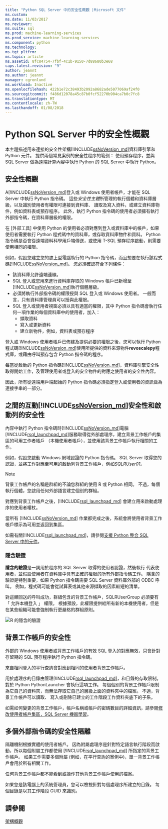 ```yaml
---
title: "Python SQL Server 中的安全性概觀 |Microsoft 文件"
ms.custom: 
ms.date: 11/03/2017
ms.reviewer: 
ms.suite: sql
ms.prod: machine-learning-services
ms.prod_service: machine-learning-services
ms.component: python
ms.technology: 
ms.tgt_pltfrm: 
ms.topic: article
ms.assetid: 8fc84754-7fbf-4c1b-9150-7d88680b3e68
caps.latest.revision: "9"
author: jeannt
ms.author: jeannt
manager: cgronlund
ms.workload: Inactive
ms.openlocfilehash: 422b1e72c38493b2092a8682ade5077069af24f0
ms.sourcegitcommit: f486d12078a45c87b0fcf52270b904ca7b0c7fc8
ms.translationtype: MT
ms.contentlocale: zh-TW
ms.lasthandoff: 01/08/2018
---
```

# <a name="security-overview-for-python-in-sql-server"></a>Python SQL Server 中的安全性概觀

本主題描述用來連接的安全性架構[!INCLUDE[ssNoVersion_md](../../includes/ssnoversion-md.md)]資料庫引擎和 Python 元件。 提供兩個常見案例的安全性程序的範例： 使用預存程序，並與 SQL Server 做為遠端計算內容中執行 Python 的 SQL Server 中執行 Python。

## <a name="security-overview"></a>安全性概觀

A[!INCLUDE[ssNoVersion_md](../../includes/ssnoversion-md.md)]登入或 Windows 使用者帳戶，才能在 SQL Server 中執行 Python 指令碼。 這些*安全性主體*所管理的執行個體和資料庫層級，以及識別使用者有權限可連接到資料庫、 讀取及寫入資料，或建立資料庫物件，例如資料表或預存程序。 此外，執行 Python 指令碼的使用者必須擁有執行外部指令碼，在資料庫層級的權限。

在 [外部工具] 中使用 Python 的使用者必須對應到登入或資料庫中的帳戶，如果使用者需要執行 Python 程式碼中的資料庫，或存取資料庫物件和資料。 Python 指令碼是否會從遠端資料科學用戶端傳送，或使用 T-SQL 預存程序啟動，則需要使用相同的權限。

例如，假設您建立您的膝上型電腦執行的 Python 指令碼，而且想要在執行該程式碼[!INCLUDE[ssNoVersion_md](../../includes/ssnoversion-md.md)]。 您必須確認符合下列條件：

+ 該資料庫允許遠端連線。
+ SQL 登入或您用來進行資料庫存取的 Windows 帳戶已新增至[!INCLUDE[ssNoVersion_md](../../includes/ssnoversion-md.md)]執行個體層級。
+ 必須將執行外部指令碼的權限授與 SQL 登入或 Windows 使用者。 一般而言，只有資料庫管理員可以授與此權限。
+ SQL 登入或使用者視窗必須以具有適當的權限，其中 Python 指令碼會執行任何一項作業的每個資料庫中的使用者，加入：
    + 擷取資料
    + 寫入或更新資料
    + 建立新物件，例如，資料表或預存程序

登入或 Windows 使用者帳戶已佈建及提供必要的權限之後，您可以執行 Python 程式碼[!INCLUDE[ssNoVersion_md](../../includes/ssnoversion-md.md)]使用所提供的資料來源物件**revoscalepy**程式庫，或藉由呼叫預存包含 Python 指令碼的程序。

每當從啟動的 Python 指令碼[!INCLUDE[ssNoVersion_md](../../includes/ssnoversion-md.md)]，資料庫引擎安全性取得開始工作，及管理使用者或登入的安全物件的對應之使用者的安全性內容。

因此，所有從遠端用戶端起始的 Python 指令碼必須指定登入或使用者的資訊做為連接字串的一部分。

## <a name="interaction-of-includessnoversionmdincludesssnoversion-mdmd-security-and-launchpad-security"></a>之間的互動[!INCLUDE[ssNoVersion_md](../../includes/ssnoversion-md.md)]安全性和啟動列的安全性

內容中執行 Python 指令碼時[!INCLUDE[ssNoVersion_md](../../includes/ssnoversion-md.md)]電腦[!INCLUDE[rsql_launchpad_md](../../includes/rsql-launchpad-md.md)]服務取得從外部處理序，建立背景工作帳戶的集區的可用工作者帳戶 （本機使用者帳戶），並使用該背景工作帳戶執行相關的工作。

例如，假設您啟動 Windows 網域認證的 Python 指令碼。 SQL Server 取得您的認證，並將工作對應至可用的啟動列背景工作帳戶，例如*SQLRUser01*。

> [!NOTE]
> 背景工作帳戶的名稱是群組的不論您群組的使用 R 或 Python 相同。 不過，每個執行個體，您啟用任何外部語言建立個別的群組。

對應到背景工作帳戶之後，[!INCLUDE[rsql_launchpad_md](../../includes/rsql-launchpad-md.md)] 會建立用來啟動處理序的使用者權杖。 

當所有 [!INCLUDE[ssNoVersion_md](../../includes/ssnoversion-md.md)] 作業都完成之後，系統會將使用者背景工作帳戶標示為可用並返回到集區。

如需有關[!INCLUDE[rsql_launchpad_md](../../includes/rsql-launchpad-md.md)]，請參閱[支援 Python 整合 SQL Server 中的元件](../../advanced-analytics/python/new-components-in-sql-server-to-support-python-integration.md)。

### <a name="implied-authentication"></a>隱含驗證

**隱含的驗證**是一詞用於程序的 SQL Server 取得的使用者認證，然後執行 代表使用者，並假設使用者在資料庫中具有正確的權限的所有外部指令碼工作。 隱含的驗證是特別重要，如果 Python 指令碼需要 SQL Server 資料庫外部的 ODBC 呼叫。 例如，程式碼可能會從試算表或其他來源擷取的因素較短的清單。

對這類回送的呼叫成功，群組包含的背景工作帳戶，SQLRUserGroup 必須要有 「 允許本機登入 」 權限。 根據預設，此權限提供給所有新的本機使用者，但是在某些組織可能會強制執行更嚴格的群組原則。

![R 的隱含的驗證](media/implied-auth-python2.png)

## <a name="security-of-worker-accounts"></a>背景工作帳戶的安全性

外部的 Windows 使用者或背景工作帳戶的有效 SQL 登入的對應無效，只會針對存留期的 SQL 預存程序執行 Python 指令碼。

來自相同登入的平行查詢會對應到相同的使用者背景工作帳戶。

用於處理序的目錄由管理[!INCLUDE[rsql_launchpad_md](../../includes/rsql-launchpad-md.md)]，和目錄的存取限制。 對於 Python PythonLauncher 會執行這項工作。 每個個別的背景工作帳戶限制為它自己的資料夾，而無法存取它自己的層級上面的資料夾中的檔案。 不過，背景工作帳戶可以讀取、 寫入或刪除已建立的工作階段工作資料夾底下的子系。

如需如何變更的背景工作帳戶，帳戶名稱或帳戶的密碼數目的詳細資訊，請參閱[修改使用者帳戶集區，SQL Server 機器學習](../../advanced-analytics/r/modify-the-user-account-pool-for-sql-server-r-services.md)。


## <a name="security-isolation-for-multiple-external-scripts"></a>多個外部指令碼的安全性隔離

隔離機制根據實體的使用者帳戶。 因為附屬處理序是針對特定語言執行階段而啟動，所以每個附屬工作都使用 [!INCLUDE[rsql_launchpad_md](../../includes/rsql-launchpad-md.md)] 所指定的背景工作帳戶。 如果工作需要多個附屬 (例如，在平行查詢的案例中)，單一背景工作帳戶會用於所有相關工作。

任何背景工作帳戶都不能看到或操作其他背景工作帳戶使用的檔案。

如果您是該電腦上的系統管理員，您可以檢視針對每個處理序所建立的目錄。 每個目錄是以其工作階段 GUID 來識別。

## <a name="see-also"></a>請參閱

[架構概觀](../../advanced-analytics/python/architecture-overview-sql-server-python.md)
